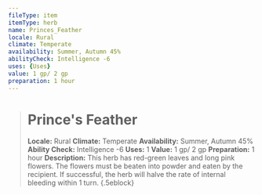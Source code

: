 ```yaml
---
fileType: item
itemType: herb
name: Princes_Feather
locale: Rural
climate: Temperate
availability: Summer, Autumn 45%
abilityCheck: Intelligence -6
uses: {Uses}
value: 1 gp/ 2 gp
preparation: 1 hour
---
```

>#  Prince's Feather
>
> **Locale:** Rural
> **Climate:** Temperate
> **Availability:** Summer, Autumn 45%
> **Ability Check:** Intelligence -6
> **Uses:** 1
> **Value:** 1 gp/ 2 gp
> **Preparation:** 1 hour
> **Description:** This herb has red-green leaves and long pink flowers. The flowers must be beaten into powder and eaten by the recipient. If successful, the herb will halve the rate of internal bleeding within 1 turn.
{.5eblock}

